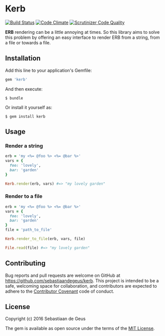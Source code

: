 # Kerb

[![Build Status](https://travis-ci.org/sebastiaandegeus/kerb.svg?branch=master)](https://travis-ci.org/sebastiaandegeus/kerb)
[![Code Climate](https://codeclimate.com/github/sebastiaandegeus/kerb/badges/gpa.svg)](https://codeclimate.com/github/sebastiaandegeus/kerb)
[![Scrutinizer Code Quality](https://scrutinizer-ci.com/g/sebastiaandegeus/kerb/badges/quality-score.png?b=master)](https://scrutinizer-ci.com/g/sebastiaandegeus/kerb/?branch=master)

__ERB__ rendering can be a little annoying at times. So this library aims to solve this problem by offering an easy interface to render ERB from a string, from a file or towards a file.

## Installation

Add this line to your application's Gemfile:

```ruby
gem 'kerb'
```

And then execute:

```
$ bundle
```

Or install it yourself as:

```
$ gem install kerb
```

## Usage

### Render a string

```ruby
erb = 'my <%= @foo %> <%= @bar %>'
vars = {
  foo: 'lovely',
  bar: 'garden'
}

Kerb.render(erb, vars) #=> "my lovely garden"
```

### Render to a file

```ruby
erb = 'my <%= @foo %> <%= @bar %>'
vars = {
  foo: 'lovely',
  bar: 'garden'
}
file = 'path_to_file'

Kerb.render_to_file(erb, vars, file)

File.read(file) #=> "my lovely garden"
```

## Contributing

Bug reports and pull requests are welcome on GitHub at https://github.com/sebastiaandegeus/kerb. This project is intended to be a safe, welcoming space for collaboration, and contributors are expected to adhere to the [Contributor Covenant](http://contributor-covenant.org) code of conduct.

## License

Copyright (c) 2016 Sebastiaan de Geus

The gem is available as open source under the terms of the [MIT License](https://github.com/sebastiaandegeus/kerb/blob/master/LICENSE).



